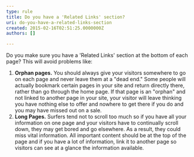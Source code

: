 ```yaml
---
type: rule
title: Do you have a 'Related Links' section?
uri: do-you-have-a-related-links-section
created: 2015-02-16T02:51:25.0000000Z
authors: []

---
```


Do you make sure you have a 'Related Links' section at the bottom of each page? This will avoid problems like:

1. **Orphan pages.**    You should always give your visitors somewhere to go on each page and never leave them at a "dead end." Some people will actually bookmark certain pages in your site and return directly there, rather than go through the home page. If that page is an "orphan" and not linked to another page in your site, your visitor will leave thinking you have nothing else to offer and nowhere to get there if you do and you may have missed out on a sale.
2. **Long Pages.**    Surfers tend not to scroll too much so if you have all your information on one page and your visitors have to continually scroll down, they may get bored and go elsewhere. As a result, they could miss vital information. All important content should be at the top of the page and if you have a lot of information, link it to another page so visitors can see at a glance the information available.
